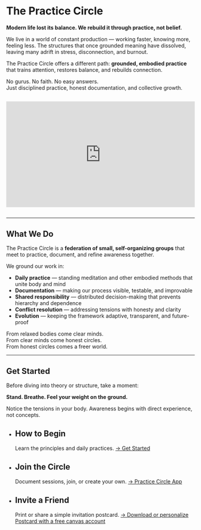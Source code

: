 # The Practice Circle

**Modern life lost its balance. We rebuild it through practice, not belief.**

We live in a world of constant production — working faster, knowing more, feeling less. The structures that once grounded meaning have dissolved, leaving many adrift in stress, disconnection, and burnout.

The Practice Circle offers a different path: **grounded, embodied practice** that trains attention, restores balance, and rebuilds connection.

No gurus. No faith. No easy answers.  
Just disciplined practice, honest documentation, and collective growth.


<div style="position: relative; padding-bottom: 56.25%; height: 0; overflow: hidden; max-width: 100%; margin: 2em 0;">
  <iframe src="https://youtu.be/dN_vEH6IrgQ" style="position: absolute; top: 0; left: 0; width: 100%; height: 100%;" frameborder="0" allowfullscreen></iframe>
</div>


---

## What We Do

The Practice Circle is a **federation of small, self-organizing groups** that meet to practice, document, and refine awareness together.

We ground our work in:

- **Daily practice** — standing meditation and other embodied methods that unite body and mind
- **Documentation** — making our process visible, testable, and improvable
- **Shared responsibility** — distributed decision-making that prevents hierarchy and dependence
- **Conflict resolution** — addressing tensions with honesty and clarity
- **Evolution** — keeping the framework adaptive, transparent, and future-proof

From relaxed bodies come clear minds.  
From clear minds come honest circles.  
From honest circles comes a freer world.

---

## Get Started

Before diving into theory or structure, take a moment:

**Stand. Breathe. Feel your weight on the ground.**

Notice the tensions in your body. Awareness begins with direct experience, not concepts.

<div class="grid cards" markdown>

- **How to Begin**
  ---
  Learn the principles and daily practices.
  [→ Get Started](getting-started.md)

- **Join the Circle**
  ---
  Document sessions, join, or create your own.
  [→ Practice Circle App](https://practice-circle.softr.app/login)

- **Invite a Friend**
  ---
  Print or share a simple invitation postcard. 
  [→ Download or personalize Postcard with a free canvas account](https://www.canva.com/design/DAG1r-_0yEk/D-JzeWIXGkw9MK9sEsKKrQ/edit?utm_content=DAG1r-_0yEk&utm_campaign=designshare&utm_medium=link2&utm_source=sharebutton) 
</div>




